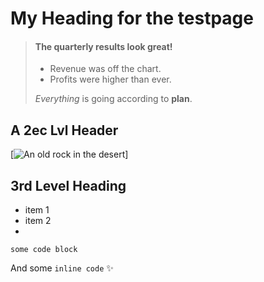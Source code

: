 ﻿# My Heading for the testpage

> #### The quarterly results look great!
>
> - Revenue was off the chart.
> - Profits were higher than ever.
>
>  *Everything* is going according to **plan**.

## A 2ec Lvl Header

[![An old rock in the desert](https://images.pexels.com/photos/13012336/pexels-photo-13012336.jpeg?auto=compress&cs=tinysrgb&w=1260&h=750&dpr=2 "Shiprock, New Mexico by Beau Rogers")]

## 3rd Level Heading


- item 1
- item 2
-
```
some code block
```

And some `inline code` ✨
